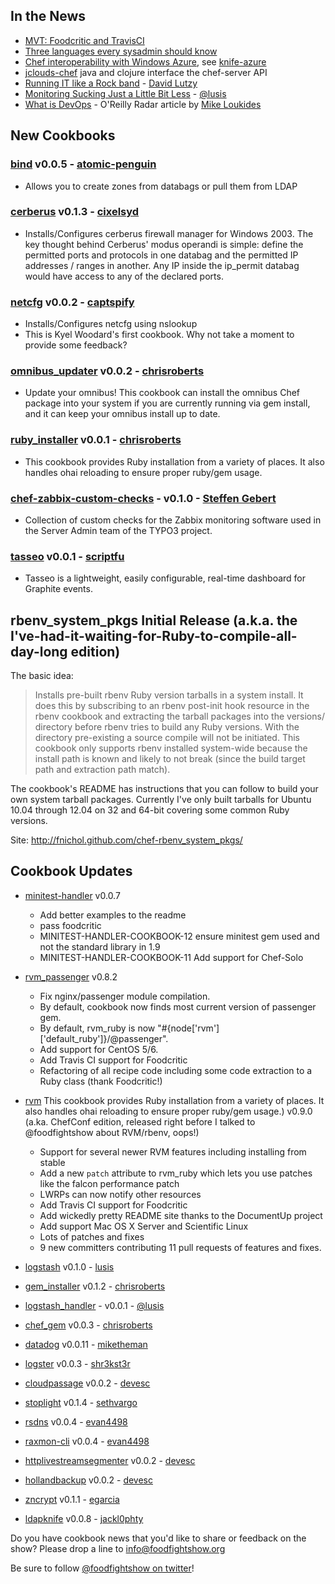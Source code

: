 ## In the News

* [MVT:  Foodcritic and TravisCI](http://nathenharvey.com/blog/2012/05/29/mvt-foodcritic-and-travis-ci/)
* [Three languages every sysadmin should know](http://commandlion.com/2012/06/03/every-sysadmin-three-languages/)
* [Chef interoperability with Windows Azure](http://www.opscode.com/press-releases/opscode-announces-interoperability-with-windows-azure/), see [knife-azure](https://github.com/opscode/knife-azure)
* [jclouds-chef](https://github.com/jclouds/jclouds-chef) java and clojure interface the chef-server API
* [Running IT like a Rock band](http://dlutzy.wordpress.com/2012/05/31/running-it-like-a-rock-band/) - [David Lutzy](http://twitter.com/dlutzy)
* [Monitoring Sucking Just a Little Bit Less](http://blog.lusis.org/blog/2012/06/05/monitoring-sucking-just-a-little-bit-less/) - [@lusis](http://twitter.com/lusis)
* [What is DevOps](http://radar.oreilly.com/2012/06/what-is-devops.html) - O'Reilly Radar article by [Mike Loukides](http://twitter.com/mikeloukides)

## New Cookbooks

### [bind](http://community.opscode.com/cookbooks/bind) v0.0.5 - [atomic-penguin](http://community.opscode.com/users/atomic-penguin)
  * Allows you to create zones from databags or pull them from LDAP

### [cerberus](http://community.opscode.com/cookbooks/cerberus) v0.1.3 - [cixelsyd](http://community.opscode.com/users/cixelsyd)
  * Installs/Configures cerberus firewall manager for Windows 2003. The key thought behind Cerberus' modus operandi is simple: define the permitted ports and protocols in one databag and the permitted IP addresses / ranges in another. Any IP inside the ip_permit databag would have access to any of the declared ports.

### [netcfg](http://community.opscode.com/cookbooks/netcfg) v0.0.2 - [captspify](http://community.opscode.com/users/captspify)
  * Installs/Configures netcfg using nslookup
  * This is Kyel Woodard's first cookbook.  Why not take a moment to provide some feedback?

### [omnibus_updater](http://community.opscode.com/cookbooks/omnibus_updater) v0.0.2 - [chrisroberts](http://community.opscode.com/users/chrisroberts)
  * Update your omnibus! This cookbook can install the omnibus Chef package into your system if you are currently running via gem install, and it can keep your omnibus install up to date.

### [ruby_installer](http://community.opscode.com/cookbooks/ruby_installer) v0.0.1 - [chrisroberts](http://community.opscode.com/users/chrisroberts)
  * This cookbook provides Ruby installation from a variety of places. It also handles ohai reloading to ensure proper ruby/gem usage.

### [chef-zabbix-custom-checks](https://github.com/StephenKing/chef-zabbix-custom-checks) - v0.1.0 - [Steffen Gebert](https://github.com/StephenKing)
* Collection of custom checks for the Zabbix monitoring software used in the Server Admin team of the TYPO3 project.

### [tasseo](http://community.opscode.com/cookbooks/tasseo) v0.0.1 - [scriptfu](http://community.opscode.com/users/scriptfu)
* Tasseo is a lightweight, easily configurable, real-time dashboard for Graphite events.

## rbenv_system_pkgs Initial Release (a.k.a. the I've-had-it-waiting-for-Ruby-to-compile-all-day-long edition)

The basic idea:

> Installs pre-built rbenv Ruby version tarballs in a system install. It does this by subscribing to an rbenv post-init hook resource in the rbenv cookbook and extracting the tarball packages into the versions/ directory before rbenv tries to build any Ruby versions. With the directory pre-existing a source compile will not be initiated. This cookbook only supports rbenv installed system-wide because the install path is known and likely to not break (since the build target path and extraction path match).

The cookbook's README has instructions that you can follow to build your own system tarball packages. Currently I've only built tarballs for Ubuntu 10.04 through 12.04 on 32 and 64-bit covering some common Ruby versions.

Site: http://fnichol.github.com/chef-rbenv_system_pkgs/

## Cookbook Updates

* [minitest-handler](http://community.opscode.com/cookbooks/minitest-handler)  v0.0.7
  * Add better examples to the readme
  * pass foodcritic
  * MINITEST-HANDLER-COOKBOOK-12 ensure minitest gem used and not the standard library in 1.9
  * MINITEST-HANDLER-COOKBOOK-11 Add support for Chef-Solo

* [rvm_passenger](http://fnichol.github.com/chef-rvm_passenger/) v0.8.2
  * Fix nginx/passenger module compilation.
  * By default, cookbook now finds most current version of passenger gem.
  * By default, rvm_ruby is now "#{node['rvm']['default_ruby']}/@passenger".
  * Add support for CentOS 5/6.
  * Add Travis CI support for Foodcritic
  * Refactoring of all recipe code including some code extraction to a Ruby class (thank Foodcritic!)

* [rvm](http://fnichol.github.com/chef-rvm/) This cookbook provides Ruby installation from a variety of places. It also handles ohai reloading to ensure proper ruby/gem usage.) v0.9.0 (a.ka. ChefConf edition, released right before I talked to @foodfightshow about RVM/rbenv, oops!)
  * Support for several newer RVM features including installing from stable
  * Add a new `patch` attribute to rvm_ruby which lets you use patches like the falcon performance patch
  * LWRPs can now notify other resources
  * Add Travis CI support for Foodcritic
  * Add wickedly pretty README site thanks to the DocumentUp project
  * Add support Mac OS X Server and Scientific Linux
  * Lots of patches and fixes
  * 9 new committers contributing 11 pull requests of features and fixes.

* [logstash](http://community.opscode.com/cookbooks/logstash) v0.1.0 - [lusis](http://community.opscode.com/users/lusis)
* [gem_installer](http://community.opscode.com/cookbooks/gem_installer) v0.1.2 - [chrisroberts](http://community.opscode.com/users/chrisroberts)
* [logstash_handler](https://github.com/lusis/logstash_handler) - v0.0.1 - [@lusis](http://twitter.com/lusis)
* [chef_gem](http://community.opscode.com/cookbooks/chef_gem) v0.0.3 - [chrisroberts](http://community.opscode.com/users/chrisroberts)
* [datadog](http://community.opscode.com/cookbooks/datadog) v0.0.11 - [miketheman](http://community.opscode.com/users/miketheman)
* [logster](http://community.opscode.com/cookbooks/logster) v0.0.3 - [shr3kst3r](http://community.opscode.com/users/shr3kst3r)
* [cloudpassage](http://community.opscode.com/cookbooks/cloudpassage) v0.0.2 - [devesc](http://community.opscode.com/users/devesc)
* [stoplight](http://community.opscode.com/cookbooks/stoplight) v0.1.4 - [sethvargo](http://community.opscode.com/users/sethvargo)
* [rsdns](http://community.opscode.com/cookbooks/rsdns) v0.0.4 - [evan4498](http://community.opscode.com/users/evan4498)
* [raxmon-cli](http://community.opscode.com/cookbooks/raxmon-cli) v0.0.4 - [evan4498](http://community.opscode.com/users/evan4498)
* [httplivestreamsegmenter](http://community.opscode.com/cookbooks/httplivestreamsegmenter) v0.0.2 - [devesc](http://community.opscode.com/users/devesc)
* [hollandbackup](http://community.opscode.com/cookbooks/hollandbackup) v0.0.2 - [devesc](http://community.opscode.com/users/devesc)
* [zncrypt](http://community.opscode.com/cookbooks/zncrypt) v0.1.1 - [egarcia](http://community.opscode.com/users/egarcia)
* [ldapknife](http://community.opscode.com/cookbooks/ldapknife) v0.0.8 - [jackl0phty](http://community.opscode.com/users/jackl0phty)

Do you have cookbook news that you'd like to share or feedback on the show?  Please drop a line to info@foodfightshow.org



Be sure to follow [@foodfightshow on twitter](http://twitter.com/foodfightshow)!

